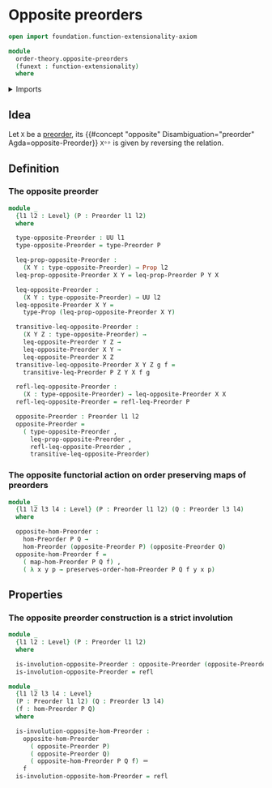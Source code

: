 # Opposite preorders

```agda
open import foundation.function-extensionality-axiom

module
  order-theory.opposite-preorders
  (funext : function-extensionality)
  where
```

<details><summary>Imports</summary>

```agda
open import foundation.dependent-pair-types
open import foundation.equivalences funext
open import foundation.homotopies funext
open import foundation.identity-types funext
open import foundation.propositions funext
open import foundation.sets funext
open import foundation.universe-levels

open import order-theory.order-preserving-maps-preorders funext
open import order-theory.preorders funext
```

</details>

## Idea

Let `X` be a [preorder](order-theory.preorders.md), its
{{#concept "opposite" Disambiguation="preorder" Agda=opposite-Preorder}} `Xᵒᵖ`
is given by reversing the relation.

## Definition

### The opposite preorder

```agda
module _
  {l1 l2 : Level} (P : Preorder l1 l2)
  where

  type-opposite-Preorder : UU l1
  type-opposite-Preorder = type-Preorder P

  leq-prop-opposite-Preorder :
    (X Y : type-opposite-Preorder) → Prop l2
  leq-prop-opposite-Preorder X Y = leq-prop-Preorder P Y X

  leq-opposite-Preorder :
    (X Y : type-opposite-Preorder) → UU l2
  leq-opposite-Preorder X Y =
    type-Prop (leq-prop-opposite-Preorder X Y)

  transitive-leq-opposite-Preorder :
    (X Y Z : type-opposite-Preorder) →
    leq-opposite-Preorder Y Z →
    leq-opposite-Preorder X Y →
    leq-opposite-Preorder X Z
  transitive-leq-opposite-Preorder X Y Z g f =
    transitive-leq-Preorder P Z Y X f g

  refl-leq-opposite-Preorder :
    (X : type-opposite-Preorder) → leq-opposite-Preorder X X
  refl-leq-opposite-Preorder = refl-leq-Preorder P

  opposite-Preorder : Preorder l1 l2
  opposite-Preorder =
    ( type-opposite-Preorder ,
      leq-prop-opposite-Preorder ,
      refl-leq-opposite-Preorder ,
      transitive-leq-opposite-Preorder)
```

### The opposite functorial action on order preserving maps of preorders

```agda
module _
  {l1 l2 l3 l4 : Level} (P : Preorder l1 l2) (Q : Preorder l3 l4)
  where

  opposite-hom-Preorder :
    hom-Preorder P Q →
    hom-Preorder (opposite-Preorder P) (opposite-Preorder Q)
  opposite-hom-Preorder f =
    ( map-hom-Preorder P Q f) ,
    ( λ x y p → preserves-order-hom-Preorder P Q f y x p)
```

## Properties

### The opposite preorder construction is a strict involution

```agda
module _
  {l1 l2 : Level} (P : Preorder l1 l2)
  where

  is-involution-opposite-Preorder : opposite-Preorder (opposite-Preorder P) ＝ P
  is-involution-opposite-Preorder = refl

module _
  {l1 l2 l3 l4 : Level}
  (P : Preorder l1 l2) (Q : Preorder l3 l4)
  (f : hom-Preorder P Q)
  where

  is-involution-opposite-hom-Preorder :
    opposite-hom-Preorder
      ( opposite-Preorder P)
      ( opposite-Preorder Q)
      ( opposite-hom-Preorder P Q f) ＝
    f
  is-involution-opposite-hom-Preorder = refl
```
